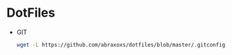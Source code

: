 # DotFiles

- GIT
  ```bash
  wget -L https://github.com/abraxoxs/dotfiles/blob/master/.gitconfig
  ```


